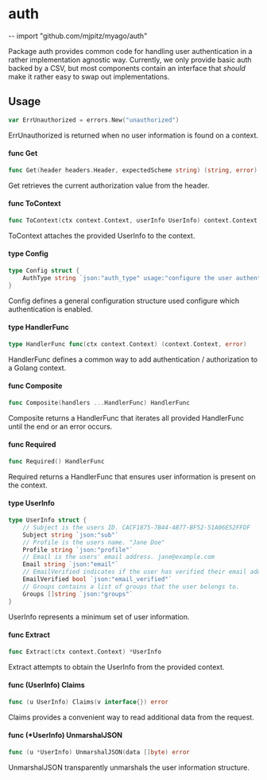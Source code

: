 # auth
--
    import "github.com/mjpitz/myago/auth"

Package auth provides common code for handling user authentication in a rather
implementation agnostic way. Currently, we only provide basic auth backed by a
CSV, but most components contain an interface that _should_ make it rather easy
to swap out implementations.

## Usage

```go
var ErrUnauthorized = errors.New("unauthorized")
```
ErrUnauthorized is returned when no user information is found on a context.

#### func  Get

```go
func Get(header headers.Header, expectedScheme string) (string, error)
```
Get retrieves the current authorization value from the header.

#### func  ToContext

```go
func ToContext(ctx context.Context, userInfo UserInfo) context.Context
```
ToContext attaches the provided UserInfo to the context.

#### type Config

```go
type Config struct {
	AuthType string `json:"auth_type" usage:"configure the user authentication type to use"`
}
```

Config defines a general configuration structure used configure which
authentication is enabled.

#### type HandlerFunc

```go
type HandlerFunc func(ctx context.Context) (context.Context, error)
```

HandlerFunc defines a common way to add authentication / authorization to a
Golang context.

#### func  Composite

```go
func Composite(handlers ...HandlerFunc) HandlerFunc
```
Composite returns a HandlerFunc that iterates all provided HandlerFunc until the
end or an error occurs.

#### func  Required

```go
func Required() HandlerFunc
```
Required returns a HandlerFunc that ensures user information is present on the
context.

#### type UserInfo

```go
type UserInfo struct {
	// Subject is the users ID. CACF1875-7B44-4B77-BF52-51A06E52FFDF
	Subject string `json:"sub"`
	// Profile is the users name. "Jane Doe"
	Profile string `json:"profile"`
	// Email is the users' email address. jane@example.com
	Email string `json:"email"`
	// EmailVerified indicates if the user has verified their email address.
	EmailVerified bool `json:"email_verified"`
	// Groups contains a list of groups that the user belongs to.
	Groups []string `json:"groups"`
}
```

UserInfo represents a minimum set of user information.

#### func  Extract

```go
func Extract(ctx context.Context) *UserInfo
```
Extract attempts to obtain the UserInfo from the provided context.

#### func (UserInfo) Claims

```go
func (u UserInfo) Claims(v interface{}) error
```
Claims provides a convenient way to read additional data from the request.

#### func (*UserInfo) UnmarshalJSON

```go
func (u *UserInfo) UnmarshalJSON(data []byte) error
```
UnmarshalJSON transparently unmarshals the user information structure.
